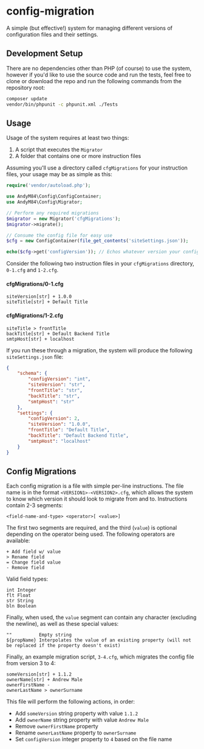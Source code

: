 # config-migration
A simple (but effective!) system for managing different versions of configuration files and their settings.

## Development Setup
There are no dependencies other than PHP (of course) to use the system, however if you'd like to use the source
code and run the tests, feel free to clone or download the repo and run the following commands from the repository
root:

```bash
composer update
vendor/bin/phpunit -c phpunit.xml ./Tests
```

## Usage
Usage of the system requires at least two things:

1. A script that executes the `Migrator`
2. A folder that contains one or more instruction files

Assuming you'll use a directory called `cfgMigrations` for your instruction files, your usage may be as simple
as this:

```php
require('vendor/autoload.php');

use AndyM84\Config\ConfigContainer;
use AndyM84\Config\Migrator;

// Perform any required migrations
$migrator = new Migrator('cfgMigrations');
$migrator->migrate();

// Consume the config file for easy use
$cfg = new ConfigContainer(file_get_contents('siteSettings.json'));

echo($cfg->get('configVersion')); // Echos whatever version your configs are at after migration
```

Consider the following two instruction files in your `cfgMigrations` directory, `0-1.cfg` and `1-2.cfg`.

#### cfgMigrations/0-1.cfg
```
siteVersion[str] + 1.0.0
siteTitle[str] + Default Title
```

#### cfgMigrations/1-2.cfg
```
siteTitle > frontTitle
backTitle[str] + Default Backend Title
smtpHost[str] + localhost
```

If you run these through a migration, the system will produce the following `siteSettings.json` file:

```json
{
    "schema": {
        "configVersion": "int",
        "siteVersion": "str",
        "frontTitle": "str",
        "backTitle": "str",
        "smtpHost": "str"
    },
    "settings": {
        "configVersion": 2,
        "siteVersion": "1.0.0",
        "frontTitle": "Default Title",
        "backTitle": "Default Backend Title",
        "smtpHost": "localhost"
    }
}
```

## Config Migrations
Each config migration is a file with simple per-line instructions.  The file name is in the format `<VERSION1>-<VERSION2>.cfg`,
which allows the system to know which version it should look to migrate from and to.  Instructions contain 2-3 segments:

```
<field-name-and-type> <operator>[ <value>]
```

The first two segments are required, and the third (`value`) is optional depending on the operator being used.
The following operators are available:

```
+ Add field w/ value
> Rename field
= Change field value
- Remove field
```

Valid field types:

```
int Integer
flt Float
str String
bln Boolean
```

Finally, when used, the `value` segment can contain any character (excluding the newline), as well as these special
values:

```
""          Empty string
${propName} Interpolates the value of an existing property (will not be replaced if the property doesn't exist)
```

Finally, an example migration script, `3-4.cfg`, which migrates the config file from version 3 to 4:

```
someVersion[str] + 1.1.2
ownerName[str] + Andrew Male
ownerFirstName -
ownerLastName > ownerSurname
```

This file will perform the following actions, in order:

* Add `someVersion` string property with value `1.1.2`
* Add `ownerName` string property with value `Andrew Male`
* Remove `ownerFirstName` property
* Rename `ownerLastName` property to `ownerSurname`
* Set `configVersion` integer property to `4` based on the file name
